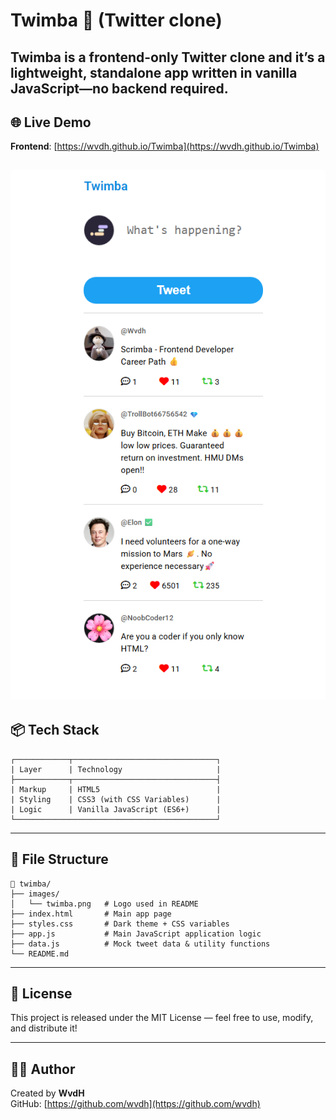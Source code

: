 # Twimba 🚀 (Twitter clone)

**Twimba** is a frontend-only Twitter clone and it’s a lightweight, standalone app written in vanilla JavaScript—no backend required.
---

## 🌐 Live Demo

**Frontend**: [https://wvdh.github.io/Twimba](https://wvdh.github.io/Twimba)

![Twimba logo](images/twimba.png)
---

## 📦 Tech Stack

```
┌────────────┬────────────────────────────────┐
| Layer      | Technology                     |
├────────────┬────────────────────────────────┤
| Markup     | HTML5                          |
| Styling    | CSS3 (with CSS Variables)      |
| Logic      | Vanilla JavaScript (ES6+)      |
└─────────────────────────────────────────────┘

```

---
## 🧩 File Structure

```
📁 twimba/
├── images/
│   └── twimba.png   # Logo used in README
├── index.html       # Main app page
├── styles.css       # Dark theme + CSS variables
├── app.js           # Main JavaScript application logic
├── data.js          # Mock tweet data & utility functions
└── README.md
```

---
## 📝 License
This project is released under the MIT License — feel free to use, modify, and distribute it!

---

## 🙋‍♂️ Author

Created by **WvdH**    
GitHub: [https://github.com/wvdh](https://github.com/wvdh)
